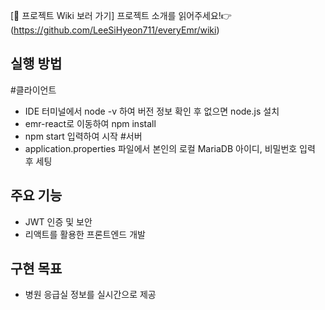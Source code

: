 [📖 프로젝트 Wiki 보러 가기]
프로젝트 소개를 읽어주세요!👉
(https://github.com/LeeSiHyeon711/everyEmr/wiki)

## 실행 방법
#클라이언트
- IDE 터미널에서 node -v 하여 버전 정보 확인 후 없으면 node.js 설치
- emr-react로 이동하여 npm install
- npm start 입력하여 시작
#서버
- application.properties 파일에서 본인의 로컬 MariaDB 아이디, 비밀번호 입력 후 세팅

## 주요 기능  
- JWT 인증 및 보안  
- 리액트를 활용한 프론트엔드 개발

## 구현 목표
- 병원 응급실 정보를 실시간으로 제공  
